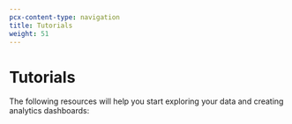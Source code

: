 ```yaml
---
pcx-content-type: navigation
title: Tutorials
weight: 51
---
```


# Tutorials

The following resources will help you start exploring your data and creating analytics dashboards:

<DirectoryListing path="/graphql-api/tutorials"/>
